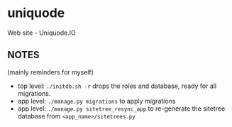 # uniquode
Web site - Uniquode.IO

## NOTES
(mainly reminders for myself)

- top level: `./initdb.sh -r` drops the roles and database, ready for all migrations.
- app level: `./manage.py migrations` to apply migrations
- app level: `./manage.py sitetree_resync_app` to re-generate the sitetree database from `<app_name>/sitetrees.py`
